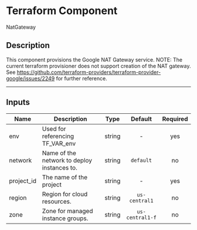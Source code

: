 # Terraform Component

NatGateway

## Description

This component provisions the Google NAT Gateway service. 
NOTE: The current terraform provisioner does not support creation of the NAT gateway. See https://github.com/terraform-providers/terraform-provider-google/issues/2249 for further reference.

---
<!-- BEGINNING OF PRE-COMMIT-TERRAFORM DOCS HOOK -->

## Inputs

| Name | Description | Type | Default | Required |
|------|-------------|:----:|:-----:|:-----:|
| env | Used for referencing TF_VAR_env | string | - | yes |
| network | Name of the network to deploy instances to. | string | `default` | no |
| project_id | The name of the project | string | - | yes |
| region | Region for cloud resources. | string | `us-central1` | no |
| zone | Zone for managed instance groups. | string | `us-central1-f` | no |

<!-- END OF PRE-COMMIT-TERRAFORM DOCS HOOK -->
